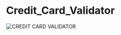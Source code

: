 # Credit_Card_Validator
![CREDIT CARD VALIDATOR](https://user-images.githubusercontent.com/91186494/148112501-417c0382-6203-4dee-8fd5-87eceb21ab9b.png)
